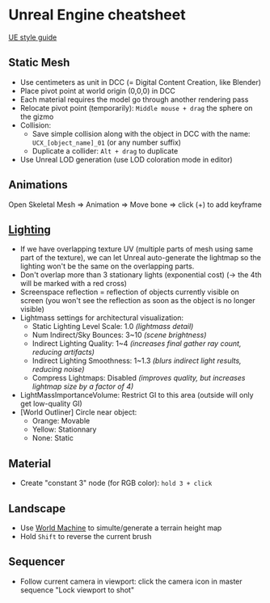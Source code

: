 # Unreal Engine cheatsheet

[UE style guide](https://github.com/Allar/ue5-style-guide)

## Static Mesh
 - Use centimeters as unit in DCC (= Digital Content Creation, like Blender)
 - Place pivot point at world origin (0,0,0) in DCC
 - Each material requires the model go through another rendering pass
 - Relocate pivot point (temporarily): `Middle mouse + drag` the sphere on the gizmo
 - Collision:
   - Save simple collision along with the object in DCC with the name: `UCX_[object_name]_01` (or any number suffix)
   - Duplicate a collider: `Alt + drag` to duplicate
 - Use Unreal LOD generation (use LOD coloration mode in editor)

## Animations
Open Skeletal Mesh => Animation => Move bone => click (+) to add keyframe

## [Lighting](https://docs.unrealengine.com/4.26/en-US/BuildingWorlds/LightingAndShadows/)
 - If we have overlapping texture UV (multiple parts of mesh using same part of the texture), we can let Unreal auto-generate the lightmap so the lighting won't be the same on the overlapping parts. 
 - Don't overlap more than 3 stationary lights (exponential cost) (-> the 4th will be marked with a red cross)
 - Screenspace reflection = reflection of objects currently visible on screen (you won't see the reflection as soon as the object is no longer visible)
 - Lightmass settings for architectural visualization:
   - Static Lighting Level Scale: 1.0 *(lightmass detail)*
   - Num Indirect/Sky Bounces: 3~10 *(scene brightness)*
   - Indirect Lighting Quality: 1~4 *(increases final gather ray count, reducing artifacts)*
   - Indirect Lighting Smoothness: 1~1.3 *(blurs indirect light results, reducing noise)*
   - Compress Lightmaps: Disabled *(improves quality, but increases lightmap size by a factor of 4)*
 - LightMassImportanceVolume: Restrict GI to this area (outside will only get low-quality GI)
 - [World Outliner] Circle near object:
   - Orange: Movable
   - Yellow: Stationnary
   - None: Static
 
## Material
 - Create "constant 3" node (for RGB color): `hold 3 + click`

## Landscape
 - Use [World Machine](https://www.world-machine.com/) to simulte/generate a terrain height map
 - Hold `Shift` to reverse the current brush

## Sequencer
 - Follow current camera in viewport: click the camera icon in master sequence "Lock viewport to shot"
